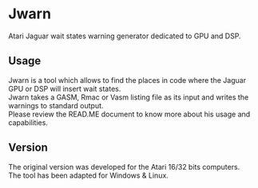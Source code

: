 # Jwarn
Atari Jaguar wait states warning generator dedicated to GPU and DSP.

## Usage
Jwarn is a tool which allows to find the places in code where the Jaguar GPU or DSP will insert wait states.<br>
Jwarn takes a GASM, Rmac or Vasm listing file as its input and writes the warnings to standard output.<br>
Please review the READ.ME document to know more about his usage and capabilities.

## Version
The original version was developed for the Atari 16/32 bits computers.<br>
The tool has been adapted for Windows & Linux.
